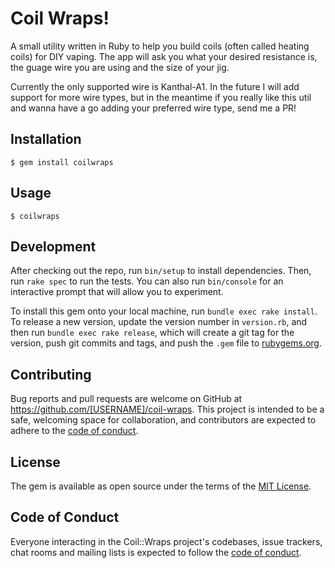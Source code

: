 # Coil Wraps!

A small utility written in Ruby to help you build coils (often called heating coils) for DIY vaping. The app will ask you what your desired resistance is, the guage wire you are using and the size of your jig.

Currently the only supported wire is Kanthal-A1. In the future I will add support for more wire types, but in the meantime if you really like this util and wanna have a go adding your preferred wire type, send me a PR!

## Installation

    $ gem install coilwraps


## Usage

    $ coilwraps

## Development

After checking out the repo, run `bin/setup` to install dependencies. Then, run `rake spec` to run the tests. You can also run `bin/console` for an interactive prompt that will allow you to experiment.

To install this gem onto your local machine, run `bundle exec rake install`. To release a new version, update the version number in `version.rb`, and then run `bundle exec rake release`, which will create a git tag for the version, push git commits and tags, and push the `.gem` file to [rubygems.org](https://rubygems.org).

## Contributing

Bug reports and pull requests are welcome on GitHub at https://github.com/[USERNAME]/coil-wraps. This project is intended to be a safe, welcoming space for collaboration, and contributors are expected to adhere to the [code of conduct](https://github.com/[USERNAME]/coil-wraps/blob/master/CODE_OF_CONDUCT.md).


## License

The gem is available as open source under the terms of the [MIT License](https://opensource.org/licenses/MIT).

## Code of Conduct

Everyone interacting in the Coil::Wraps project's codebases, issue trackers, chat rooms and mailing lists is expected to follow the [code of conduct](https://github.com/[USERNAME]/coil-wraps/blob/master/CODE_OF_CONDUCT.md).
